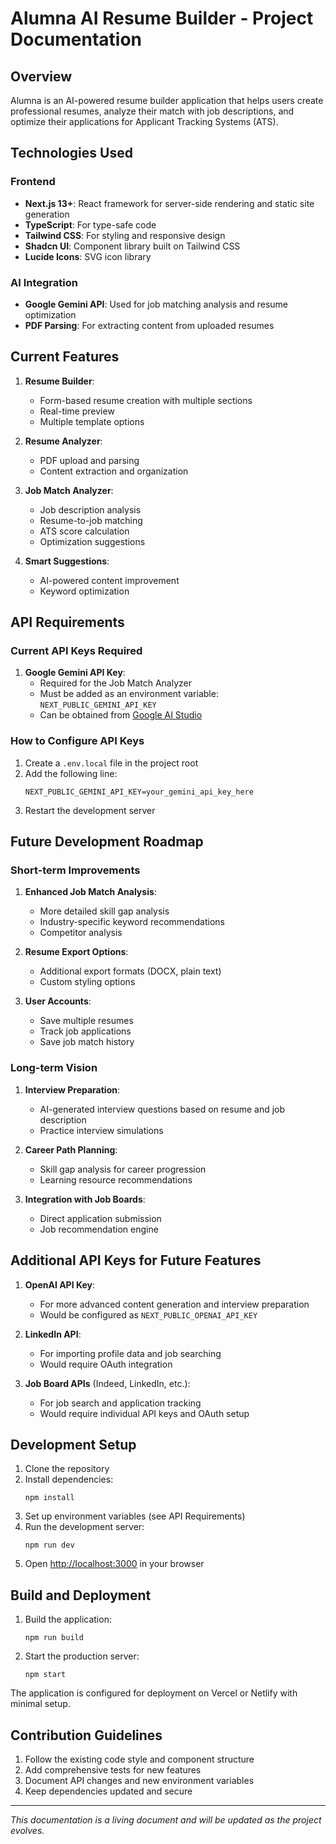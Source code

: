 # Alumna AI Resume Builder - Project Documentation

## Overview

Alumna is an AI-powered resume builder application that helps users create professional resumes, analyze their match with job descriptions, and optimize their applications for Applicant Tracking Systems (ATS).

## Technologies Used

### Frontend
- **Next.js 13+**: React framework for server-side rendering and static site generation
- **TypeScript**: For type-safe code
- **Tailwind CSS**: For styling and responsive design
- **Shadcn UI**: Component library built on Tailwind CSS
- **Lucide Icons**: SVG icon library

### AI Integration
- **Google Gemini API**: Used for job matching analysis and resume optimization
- **PDF Parsing**: For extracting content from uploaded resumes

## Current Features

1. **Resume Builder**:
   - Form-based resume creation with multiple sections
   - Real-time preview
   - Multiple template options

2. **Resume Analyzer**:
   - PDF upload and parsing
   - Content extraction and organization

3. **Job Match Analyzer**:
   - Job description analysis
   - Resume-to-job matching
   - ATS score calculation
   - Optimization suggestions

4. **Smart Suggestions**:
   - AI-powered content improvement
   - Keyword optimization

## API Requirements

### Current API Keys Required

1. **Google Gemini API Key**:
   - Required for the Job Match Analyzer
   - Must be added as an environment variable: `NEXT_PUBLIC_GEMINI_API_KEY`
   - Can be obtained from [Google AI Studio](https://ai.google.dev/)

### How to Configure API Keys

1. Create a `.env.local` file in the project root
2. Add the following line:
   ```
   NEXT_PUBLIC_GEMINI_API_KEY=your_gemini_api_key_here
   ```
3. Restart the development server

## Future Development Roadmap

### Short-term Improvements

1. **Enhanced Job Match Analysis**:
   - More detailed skill gap analysis
   - Industry-specific keyword recommendations
   - Competitor analysis

2. **Resume Export Options**:
   - Additional export formats (DOCX, plain text)
   - Custom styling options

3. **User Accounts**:
   - Save multiple resumes
   - Track job applications
   - Save job match history

### Long-term Vision

1. **Interview Preparation**:
   - AI-generated interview questions based on resume and job description
   - Practice interview simulations

2. **Career Path Planning**:
   - Skill gap analysis for career progression
   - Learning resource recommendations

3. **Integration with Job Boards**:
   - Direct application submission
   - Job recommendation engine

## Additional API Keys for Future Features

1. **OpenAI API Key**:
   - For more advanced content generation and interview preparation
   - Would be configured as `NEXT_PUBLIC_OPENAI_API_KEY`

2. **LinkedIn API**:
   - For importing profile data and job searching
   - Would require OAuth integration

3. **Job Board APIs** (Indeed, LinkedIn, etc.):
   - For job search and application tracking
   - Would require individual API keys and OAuth setup

## Development Setup

1. Clone the repository
2. Install dependencies:
   ```
   npm install
   ```
3. Set up environment variables (see API Requirements)
4. Run the development server:
   ```
   npm run dev
   ```
5. Open [http://localhost:3000](http://localhost:3000) in your browser

## Build and Deployment

1. Build the application:
   ```
   npm run build
   ```
2. Start the production server:
   ```
   npm start
   ```

The application is configured for deployment on Vercel or Netlify with minimal setup.

## Contribution Guidelines

1. Follow the existing code style and component structure
2. Add comprehensive tests for new features
3. Document API changes and new environment variables
4. Keep dependencies updated and secure

---

*This documentation is a living document and will be updated as the project evolves.*